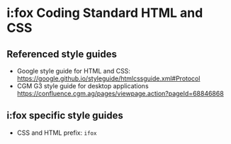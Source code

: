 i:fox Coding Standard HTML and CSS
==================================

Referenced style guides
-----------------------

* Google style guide for HTML and CSS:
    https://google.github.io/styleguide/htmlcssguide.xml#Protocol
* CGM G3 style guide for desktop applications
    https://confluence.cgm.ag/pages/viewpage.action?pageId=68846868

i:fox specific style guides
-----------------------------------

* CSS and HTML prefix: `ifox`